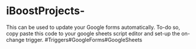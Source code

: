 # iBoostProjects-
This can be used to update your Google forms automatically. To-do so, copy paste this code to your google sheets script editor and set-up the on-change trigger.
#Triggers#GoogleForms#GoogleSheets
